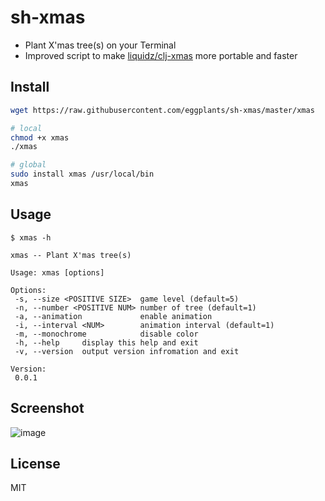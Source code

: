 # sh-xmas

- Plant X'mas tree(s) on your Terminal
- Improved script to make [liquidz/clj-xmas](https://github.com/liquidz/clj-xmas) more portable and faster

## Install

```bash
wget https://raw.githubusercontent.com/eggplants/sh-xmas/master/xmas

# local
chmod +x xmas
./xmas

# global
sudo install xmas /usr/local/bin
xmas
```

## Usage

```shellsession
$ xmas -h

xmas -- Plant X'mas tree(s)

Usage: xmas [options]

Options:
 -s, --size <POSITIVE SIZE>  game level (default=5)
 -n, --number <POSITIVE NUM> number of tree (default=1)
 -a, --animation             enable animation
 -i, --interval <NUM>        animation interval (default=1)
 -m, --monochrome            disable color
 -h, --help     display this help and exit
 -v, --version  output version infromation and exit

Version:
 0.0.1
```

## Screenshot

![image](https://user-images.githubusercontent.com/42153744/146625307-abe3b93b-be61-475b-ac21-76ee38e4bb11.png)

## License

MIT
